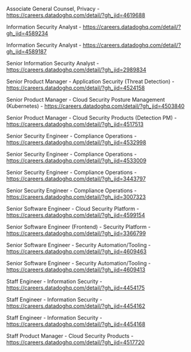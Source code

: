 Associate General Counsel, Privacy - https://careers.datadoghq.com/detail/?gh_jid=4619688

Information Security Analyst - https://careers.datadoghq.com/detail/?gh_jid=4589234

Information Security Analyst - https://careers.datadoghq.com/detail/?gh_jid=4589187

Senior Information Security Analyst - https://careers.datadoghq.com/detail/?gh_jid=2989834

Senior Product Manager - Application Security (Threat Detection) - https://careers.datadoghq.com/detail/?gh_jid=4524158

Senior Product Manager - Cloud Security Posture Management (Kubernetes) - https://careers.datadoghq.com/detail/?gh_jid=4503840

Senior Product Manager - Cloud Security Products (Detection PM) - https://careers.datadoghq.com/detail/?gh_jid=4517513

Senior Security Engineer - Compliance Operations - https://careers.datadoghq.com/detail/?gh_jid=4532998

Senior Security Engineer - Compliance Operations - https://careers.datadoghq.com/detail/?gh_jid=4533009

Senior Security Engineer - Compliance Operations - https://careers.datadoghq.com/detail/?gh_jid=3443797

Senior Security Engineer - Compliance Operations - https://careers.datadoghq.com/detail/?gh_jid=3007323

Senior Software Engineer - Cloud Security Platform - https://careers.datadoghq.com/detail/?gh_jid=4599154

Senior Software Engineer (Frontend) - Security Platform - https://careers.datadoghq.com/detail/?gh_jid=3366799

Senior Software Engineer - Security Automation/Tooling - https://careers.datadoghq.com/detail/?gh_jid=4609463

Senior Software Engineer - Security Automation/Tooling - https://careers.datadoghq.com/detail/?gh_jid=4609413

Staff Engineer - Information Security - https://careers.datadoghq.com/detail/?gh_jid=4454175

Staff Engineer - Information Security - https://careers.datadoghq.com/detail/?gh_jid=4454162

Staff Engineer - Information Security - https://careers.datadoghq.com/detail/?gh_jid=4454168

Staff Product Manager - Cloud Security Products - https://careers.datadoghq.com/detail/?gh_jid=4517720

